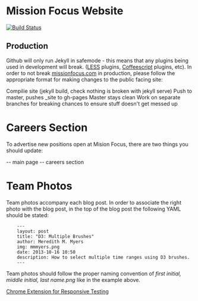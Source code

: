 # Mission Focus Website

[![Build Status](https://travis-ci.org/helenvholmes/missionfocus.png?branch=master)](https://travis-ci.org/helenvholmes/missionfocus)

## Production
Github will only run Jekyll in safemode - this means that any plugins being used in development will break. ([LESS](http://www.lesscss.org/) plugins, [Coffeescript](http://coffeescript.org/) plugins, etc). In order to not break [missionfocus.com](missionfocus.com) in production, please follow the appropriate format for making changes to the public facing site:

Compilie site (jekyll build, check nothing is broken with jekyll serve)
Push to master, pushes _site to gh-pages
Master stays clean
Work on separate branches for breaking chances to ensure stuff doesn't get messed up

# Careers Section
To advertise new positions open at Mision Focus, there are two things you should update: 

-- main page
-- careers section

# Team Photos
Team photos accompany each blog post. In order to associate the right photo with the blog post, in the top of the blog post the following YAML should be stated:

```
	---
	layout: post
	title: "D3: Multiple Brushes"
	author: Meredith M. Myers
	img: mmmyers.png
	date: 2013-10-16 10:50
	description: How to select multiple time ranges using D3 brushes.
	---
```

Team photos should follow the proper naming convention of <em>first initial, middle initial, last name.png</em> like in the example above.

[Chrome Extension for Responsive Testing](https://chrome.google.com/webstore/detail/responsive-inspector/memcdolmmnmnleeiodllgpibdjlkbpim?hl=en)